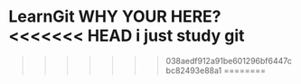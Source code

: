 LearnGit
WHY YOUR HERE?
<<<<<<< HEAD
i just study git
=======
>>>>>>> 038aedf912a91be601296bf6447cbc82493e88a1
========
